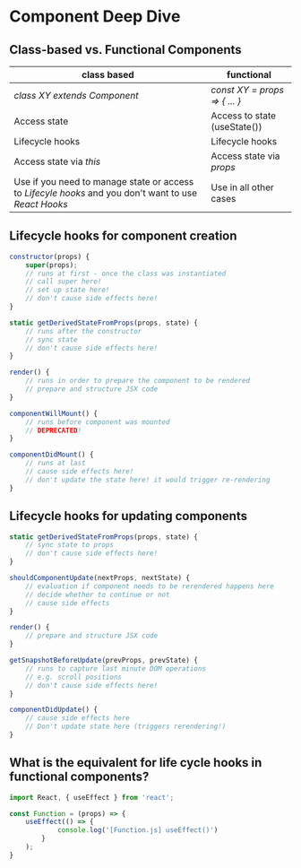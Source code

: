 # Component Deep Dive

## Class-based vs. Functional Components

| class based | functional |
|--- | --- |
| *class XY extends Component* | *const XY = props => { ... }* |
| Access state | Access to state (useState())
| Lifecycle hooks | Lifecycle hooks | 
| Access state via _this_ | Access state via _props_ |
| Use if you need to manage state or access to _Lifecyle hooks_ and you don't want to use _React Hooks_ | Use in all other cases

## Lifecycle hooks for component creation

~~~js
constructor(props) {
    super(props);
    // runs at first - once the class was instantiated
    // call super here!
    // set up state here!
    // don't cause side effects here!
}

static getDerivedStateFromProps(props, state) {
    // runs after the constructor
    // sync state
    // don't cause side effects here!
}

render() {
    // runs in order to prepare the component to be rendered
    // prepare and structure JSX code
}

componentWillMount() {
    // runs before component was mounted
    // DEPRECATED!
}

componentDidMount() {
    // runs at last
    // cause side effects here!
    // don't update the state here! it would trigger re-rendering
}
~~~

## Lifecycle hooks for updating components

~~~js
static getDerivedStateFromProps(props, state) {
    // sync state to props
    // don't cause side effects here!
}

shouldComponentUpdate(nextProps, nextState) {
    // evaluation if component needs to be rerendered happens here
    // decide whether to continue or not
    // cause side effects
}

render() {
    // prepare and structure JSX code
}

getSnapshotBeforeUpdate(prevProps, prevState) {
    // runs to capture last minute DOM operations
    // e.g. scroll positions
    // don't cause side effects here!
}

componentDidUpdate() {
    // cause side effects here
    // Don't update state here (triggers rerendering!)
}
~~~

## What is the equivalent for life cycle hooks in functional components?

~~~js
import React, { useEffect } from 'react';

const Function = (props) => {
    useEffect(() => { 
            console.log('[Function.js] useEffect()')
        }
    );
}

~~~